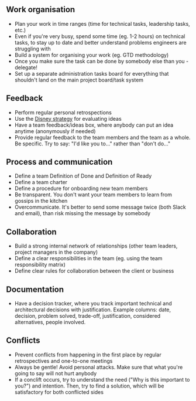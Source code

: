 ## Work organisation
* Plan your work in time ranges (time for technical tasks, leadership tasks, etc.)
* Even if you're very busy, spend some time (eg. 1-2 hours) on technical tasks, to stay up to date and better understand problems engineers are struggling with
* Build a system for organising your work (eg. GTD methodology)
* Once you make sure the task can be done by somebody else than you - delegate!
* Set up a separate administration tasks board for everything that shouldn't land on the main project board/task system

## Feedback
* Perform regular personal retrospections
* Use the [Disney strategy](https://nlp-now.co.uk/use-disney-strategy) for evaluating ideas
* Have a team feedback/ideas box, where anybody can put an idea anytime (anonymously if needed)
* Provide regular feedback to the team members and the team as a whole. Be specific. Try to say: "I'd like you to..." rather than "don't do..."

## Process and communication
* Define a team Definition of Done and Definition of Ready
* Define a team charter
* Define a procedure for onboarding new team members
* Be transparent. You don't want your team members to learn from gossips in the kitchen
* Overcommunicate. It's better to send some message twice (both Slack and email), than risk missing the message by somebody

## Collaboration
* Build a strong internal network of relationships (other team leaders, project managers in the company)
* Define a clear responsibilities in the team (eg. using the team responsibility matrix)
* Define clear rules for collaboration between the client or business

## Documentation
* Have a decision tracker, where you track important technical and architectural decisions with justification. Example columns: date, decision, problem solved, trade-off, justification, considered alternatives, people involved.

## Conflicts
* Prevent conflicts from happening in the first place by regular retrospectives and one-to-one meetings
* Always be gentle! Avoid personal attacks. Make sure that what you're going to say will not hurt anybody
* If a conclift occurs, try to understand the need ("Why is this important to you?") and intention. Then, try to find a solution, which will be satisfactory for both conflicted sides
